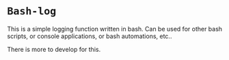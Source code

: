 
# `Bash-log`

This is a simple logging function written in bash. Can be used for other bash
scripts, or console applications, or bash automations, etc..

There is more to develop for this.

